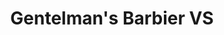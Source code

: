 ---
title: "Gentelman's Barbier VS"
url: /villingen-schwenningen/gentelmans-barbier-vs/
shop: Friseur
---